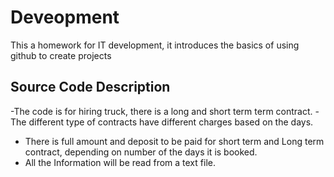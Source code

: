 # Deveopment
This a homework for IT development, it introduces the basics of using github to create projects

## Source Code Description
-The code is for hiring truck, there is a long and short term term contract. 
-The different type of contracts have different charges based on the days.
- There is full amount and deposit to be paid for short term and Long term contract, depending on number of the days it is booked.
- All the Information will be read from a text file.
